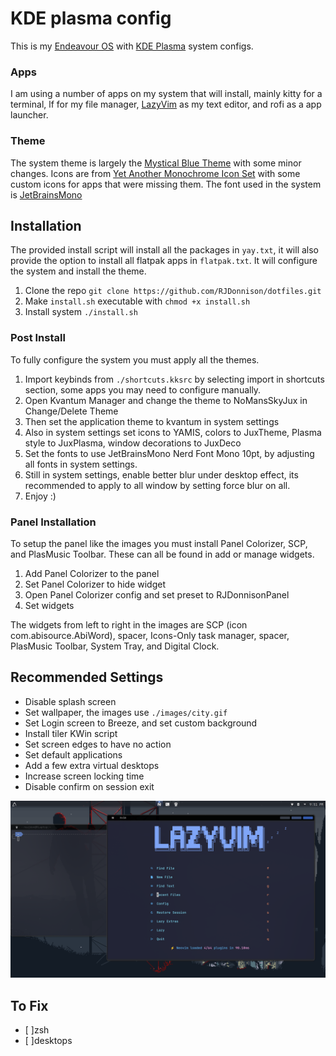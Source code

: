 # KDE plasma config

This is my [Endeavour OS](https://endeavouros.com) with [KDE Plasma](https://kde.org/plasma-desktop/) system configs.

### Apps

I am using a number of apps on my system that will install, mainly kitty for a terminal,
lf for my file manager, [LazyVim](https://www.lazyvim.org) as my text editor, and rofi
as a app launcher.

### Theme

The system theme is largely the [Mystical Blue Theme](https://github.com/juxtopposed/Mystical-Blue-Theme) with some minor changes.
Icons are from [Yet Another Monochrome Icon Set](https://store.kde.org/p/2303161) with some custom icons for apps that were missing them.
The font used in the system is [JetBrainsMono](https://www.jetbrains.com/lp/mono/)

## Installation

The provided install script will install all the packages in `yay.txt`, it will also provide the option
to install all flatpak apps in `flatpak.txt`. It will configure the system and install the theme.

1. Clone the repo `git clone https://github.com/RJDonnison/dotfiles.git`
2. Make `install.sh` executable with `chmod +x install.sh`
3. Install system `./install.sh`

### Post Install

To fully configure the system you must apply all the themes.

1. Import keybinds from `./shortcuts.kksrc` by selecting import in shortcuts section, some apps you may need to configure manually.
2. Open Kvantum Manager and change the theme to NoMansSkyJux in Change/Delete Theme
3. Then set the application theme to kvantum in system settings
4. Also in system settings set icons to YAMIS, colors to JuxTheme, Plasma style to JuxPlasma, window decorations to JuxDeco
5. Set the fonts to use JetBrainsMono Nerd Font Mono 10pt, by adjusting all fonts in system settings.
6. Still in system settings, enable better blur under desktop effect, its recommended to apply to all window by setting force blur on all.
7. Enjoy :)

### Panel Installation

To setup the panel like the images you must install Panel Colorizer, SCP, and PlasMusic Toolbar. These can all be found in add or manage widgets.

1. Add Panel Colorizer to the panel
2. Set Panel Colorizer to hide widget
3. Open Panel Colorizer config and set preset to RJDonnisonPanel
4. Set widgets

The widgets from left to right in the images are SCP (icon com.abisource.AbiWord), spacer, Icons-Only task manager, spacer, PlasMusic Toolbar, System Tray, and Digital Clock.

## Recommended Settings

- Disable splash screen
- Set wallpaper, the images use `./images/city.gif`
- Set Login screen to Breeze, and set custom background
- Install tiler KWin script
- Set screen edges to have no action
- Set default applications
- Add a few extra virtual desktops
- Increase screen locking time
- Disable confirm on session exit

![Image of desktop](./images/desktop.png)

## To Fix

- [ ]zsh
- [ ]desktops
